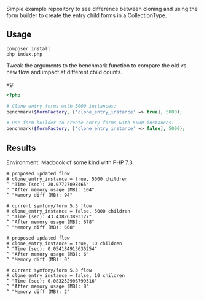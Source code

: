 Simple example repository to see difference between cloning and using the form builder to create the entry child forms
in a CollectionType.

## Usage

```
composer install
php index.php
```

Tweak the arguments to the benchmark function to compare the old vs. new flow and impact at different child counts.

eg:

```php
<?php

# Clone entry forms with 5000 instances:
benchmark($formFactory, ['clone_entry_instance' => true], 5000);

# Use form builder to create entry forms with 5000 instances:
benchmark($formFactory, ['clone_entry_instance' => false], 5000);
```

## Results

Environment: Macbook of some kind with PHP 7.3.

```
# proposed updated flow
# clone_entry_instance = true, 5000 children
^ "Time (sec): 20.07727098465"
^ "After memory usage (MB): 104"
^ "Memory diff (MB): 94"

# current symfony/form 5.3 flow
# clone_entry_instance = false, 5000 children
^ "Time (sec): 43.438263893127"
^ "After memory usage (MB): 678"
^ "Memory diff (MB): 668"

# proposed updated flow
# clone_entry_instance = true, 10 children
^ "Time (sec): 0.054184913635254"
^ "After memory usage (MB): 6"
^ "Memory diff (MB): 0"

# current symfony/form 5.3 flow
# clone_entry_instance = false, 10 children
^ "Time (sec): 0.083252906799316"
^ "After memory usage (MB): 8"
^ "Memory diff (MB): 2"
```

